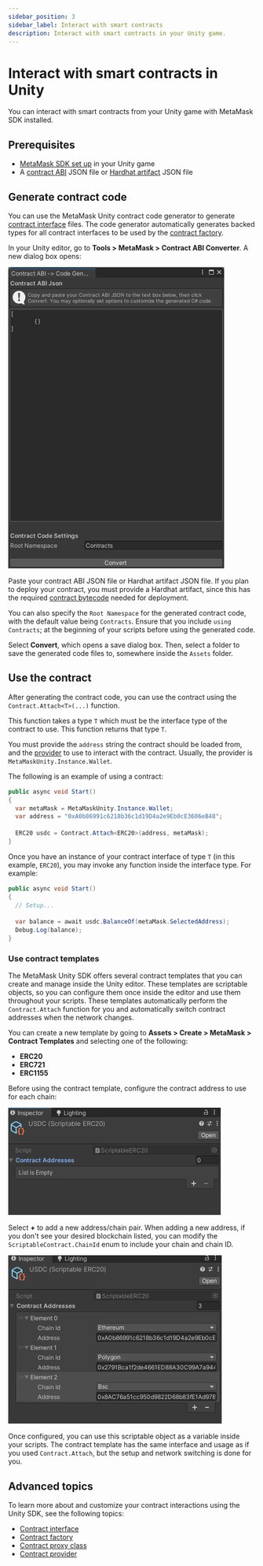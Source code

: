 ```yaml
---
sidebar_position: 3
sidebar_label: Interact with smart contracts
description: Interact with smart contracts in your Unity game.
---
```


# Interact with smart contracts in Unity

You can interact with smart contracts from your Unity game with MetaMask SDK installed.

## Prerequisites

- [MetaMask SDK set up](../../../../get-started/gaming/unity.md) in your Unity game
- A [contract ABI](/wallet/concepts/smart-contracts/#contract-abi) JSON file or
  [Hardhat artifact](https://hardhat.org/hardhat-runner/docs/advanced/artifacts#compilation-artifacts)
  JSON file

## Generate contract code

You can use the MetaMask Unity contract code generator to generate
[contract interface](contract-interface.md) files.
The code generator automatically generates backed types for all contract interfaces to be used by
the [contract factory](contract-factory.md#backed-type-contract-factory).

In your Unity editor, go to **Tools > MetaMask > Contract ABI Converter**.
A new dialog box opens:

<p align="center">

![dialog](../../../../assets/contract-abi-converter-dialog.png)

</p>

Paste your contract ABI JSON file or Hardhat artifact JSON file.
If you plan to deploy your contract, you must provide a Hardhat artifact, since this
has the required [contract bytecode](/wallet/concepts/smart-contracts/#contract-bytecode) needed for deployment.

You can also specify the `Root Namespace` for the generated contract code, with the default value being `Contracts`. Ensure that you include `using Contracts`; at the beginning of your scripts before using the generated code.

Select **Convert**, which opens a save dialog box. Then, select a folder to save the generated code files to, somewhere inside the `Assets` folder.

## Use the contract

After generating the contract code, you can use the contract using the
`Contract.Attach<T>(...)` function.

This function takes a type `T` which must be the interface type of the contract to use.
This function returns that type `T`.

You must provide the `address` string the contract should be loaded from, and the
[provider](contract-provider.md) to use to interact with the contract.
Usually, the provider is `MetaMaskUnity.Instance.Wallet`.

The following is an example of using a contract:

```csharp
public async void Start()
{
  var metaMask = MetaMaskUnity.Instance.Wallet;
  var address = "0xA0b86991c6218b36c1d19D4a2e9Eb0cE3606eB48";

  ERC20 usdc = Contract.Attach<ERC20>(address, metaMask);
}
```

Once you have an instance of your contract interface of type `T` (in this example, `ERC20`), you may
invoke any function inside the interface type.
For example:

```csharp
public async void Start()
{
  // Setup...

  var balance = await usdc.BalanceOf(metaMask.SelectedAddress);
  Debug.Log(balance);
}
```

### Use contract templates

The MetaMask Unity SDK offers several contract templates that you can create and manage inside the
Unity editor.
These templates are scriptable objects, so you can configure them once inside the editor and use
them throughout your scripts.
These templates automatically perform the `Contract.Attach` function for you and automatically
switch contract addresses when the network changes.

You can create a new template by going to **Assets > Create > MetaMask > Contract Templates** and
selecting one of the following:

- **ERC20**
- **ERC721**
- **ERC1155**

Before using the contract template, configure the contract address to use for each chain:

<p align="center">

![empty template](../../../../assets/unity-empty-template.png)

</p>

Select **+** to add a new address/chain pair.
When adding a new address, if you don't see your desired blockchain listed, you can modify the
`ScriptableContract.ChainId` enum to include your chain and chain ID.

<p align="center">

![full template](../../../../assets/unity-example-template.png)

</p>

Once configured, you can use this scriptable object as a variable inside your scripts.
The contract template has the same interface and usage as if you used `Contract.Attach`, but the
setup and network switching is done for you.

## Advanced topics

To learn more about and customize your contract interactions using the Unity SDK, see the following topics:

- [Contract interface](contract-interface.md)
- [Contract factory](contract-factory.md)
- [Contract proxy class](contract-proxy-class.md)
- [Contract provider](contract-provider.md)
